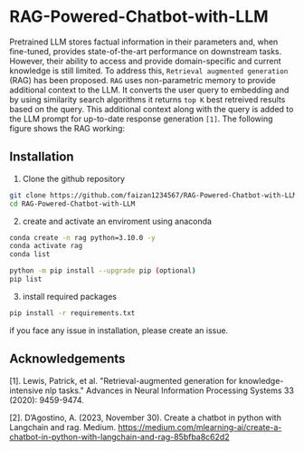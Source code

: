 # RAG-Powered-Chatbot-with-LLM
Pretrained LLM stores factual information in their parameters and, when fine-tuned, provides state-of-the-art performance on downstream tasks. However, their ability to access and provide domain-specific and current knowledge is still limited. To address this, ```Retrieval augmented generation``` (RAG) has been proposed. ```RAG``` uses non-parametric memory to provide additional context to the LLM. It converts the user query to embedding and by using similarity search algorithms it returns ```top K``` best retreived results based on the query. This additional context along with the query is added to the LLM prompt for up-to-date response generation ```[1]```. The following figure shows the RAG working:

## Installation
1. Clone the github repository
```bash
git clone https://github.com/faizan1234567/RAG-Powered-Chatbot-with-LLM
cd RAG-Powered-Chatbot-with-LLM
```
2. create and activate an enviroment using anaconda
```bash
conda create -n rag python=3.10.0 -y
conda activate rag
conda list

python -m pip install --upgrade pip (optional)
pip list
```
3. install required packages
```bash
pip install -r requirements.txt
```
if you face any issue in installation, please create an issue. 

## Acknowledgements
[1]. Lewis, Patrick, et al. "Retrieval-augmented generation for knowledge-intensive nlp tasks." Advances in Neural Information Processing Systems 33 (2020): 9459-9474.

[2]. D’Agostino, A. (2023, November 30). Create a chatbot in python with Langchain and rag. Medium. https://medium.com/mlearning-ai/create-a-chatbot-in-python-with-langchain-and-rag-85bfba8c62d2 